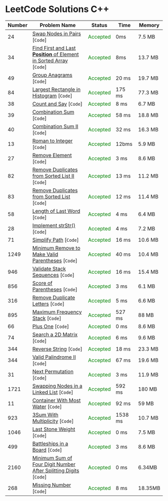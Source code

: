 # LeetCode Solutions C++

| Number | Problem Name                                                                    | Status                                    | Time    | Memory  |
|--------|---------------------------------------------------------------------------------|-------------------------------------------|---------|---------|
| 24     | [Swap Nodes in Pairs](/24.cpp) [`Code`]                                         | <span style="color:green">Accepted</span> | 0ms     | 7.5 MB  |
| 34     | [Find First and Last **Position** of Element in Sorted Array](/34.cpp) [`Code`] | <span style="color:green">Accepted</span> | 8ms     | 13.7 MB |
| 49     | [Group Anagrams](/49.cpp) [`Code`]                                              | <span style="color:green">Accepted</span> | 20 ms   | 19.7 MB |
| 84     | [Largest Rectangle in Histogram](/84.cpp) [`Code`]                              | <span style="color:green">Accepted</span> | 175 ms  | 77.3 MB |
| 38     | [Count and Say](/38.cpp) [`Code`]                                               | <span style="color:green">Accepted</span> | 8 ms    | 6.7 MB  |
| 39     | [Combination Sum](/39.cpp) [`Code`]                                             | <span style="color:green">Accepted</span> | 58 ms   | 18.8 MB |
| 40     | [Combination Sum II](/40.cpp) [`Code`]                                          | <span style="color:green">Accepted</span> | 32 ms   | 16.3 MB |
| 13     | [Roman to Integer](/13.cpp) [`Code`]                                            | <span style="color:green">Accepted</span> | 12bms   | 5.9 MB  |
| 27     | [Remove Element](/27.cpp) [`Code`]                                              | <span style="color:green">Accepted</span> | 3 ms    | 8.6 MB  |
| 82     | [Remove Duplicates from Sorted List II](/82.cpp) [`Code`]                       | <span style="color:green">Accepted</span> | 13 ms   | 11.2 MB |
| 83     | [Remove Duplicates from Sorted List](/83.cpp) [`Code`]                          | <span style="color:green">Accepted</span> | 12 ms   | 11.4 MB |
| 58     | [Length of Last Word](/58.cpp) [`Code`]                                         | <span style="color:green">Accepted</span> | 4 ms    | 6.4 MB  |
| 28     | [Implement strStr()](/28.cpp) [`Code`]                                          | <span style="color:green">Accepted</span> | 4 ms    | 7.2 MB  |
| 71     | [Simplify Path](/71.cpp) [`Code`]                                               | <span style="color:green">Accepted</span> | 16 ms   | 10.6 MB |
| 1249   | [Minimum Remove to Make Valid Parentheses](/1249.cpp) [`Code`]                  | <span style="color:green">Accepted</span> | 40 ms   | 10.4 MB |
| 946    | [Validate Stack Sequences](/946.cpp) [`Code`]                                   | <span style="color:green">Accepted</span> | 16 ms   | 15.4 MB |
| 856    | [Score of Parentheses](/856.cpp) [`Code`]                                       | <span style="color:green">Accepted</span> | 3 ms    | 6.1 MB  |
| 316    | [Remove Duplicate Letters](/316.cpp) [`Code`]                                   | <span style="color:green">Accepted</span> | 5 ms    | 6.6 MB  |
| 895    | [Maximum Frequency Stack](/895.cpp) [`Code`]                                    | <span style="color:green">Accepted</span> | 527 ms  | 88 MB   |
| 66     | [Plus One](/66.cpp) [`Code`]                                                    | <span style="color:green">Accepted</span> | 0 ms    | 8.6 MB  |
| 74     | [Search a 2D Matrix](/74.cpp) [`Code`]                                          | <span style="color:green">Accepted</span> | 6 ms    | 9.6 MB  |
| 344    | [Reverse String](/344.cpp) [`Code`]                                             | <span style="color:green">Accepted</span> | 18 ms   | 23.3 MB |
| 344    | [Valid Palindrome II](/680.cpp) [`Code`]                                        | <span style="color:green">Accepted</span> | 67 ms   | 19.6 MB |
| 31     | [Next Permutation](/31.cpp) [`Code`]                                            | <span style="color:green">Accepted</span> | 3 ms    | 11.9 MB |
| 1721   | [Swapping Nodes in a Linked List](/1721.cpp) [`Code`]                           | <span style="color:green">Accepted</span> | 592 ms  | 180 MB  |
| 11     | [Container With Most Water](/11.cpp) [`Code`]                                   | <span style="color:green">Accepted</span> | 92 ms   | 59 MB   |
| 923    | [3Sum With Multiplicity](/923.cpp) [`Code`]                                     | <span style="color:green">Accepted</span> | 1538 ms | 10.7 MB |
| 1046   | [Last Stone Weight](/1046.cpp) [`Code`]                                         | <span style="color:green">Accepted</span> | 0 ms    | 7.5 MB  |
| 499    | [Battleships in a Board](/499.cpp) [`Code`]                                     | <span style="color:green">Accepted</span> | 3 ms    | 8.6 MB  |
| 2160   | [Minimum Sum of Four Digit Number After Splitting Digits](/2160.cpp) [`Code`]   | <span style="color:green">Accepted</span> | 0 ms    | 6.34MB  |
| 268    | [Missing Number](/268.cpp) [`Code`]                                             | <span style="color:green">Accepted</span> | 8 ms    | 18.35MB |
